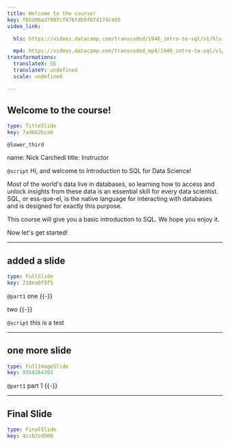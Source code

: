 ```yaml
---
title: Welcome to the course!
key: f05d06ad7807cf476fdb5f674174c9d5
video_link:

  hls: https://videos.datacamp.com/transcoded/1946_intro-to-sql/v1/hls-ch1_1.master.m3u8

  mp4: https://videos.datacamp.com/transcoded_mp4/1946_intro-to-sql/v1/ch1_1.mp4
transformations:
  translateX: 55
  translateY: undefined
  scale: undefined

---
```

## Welcome to the course!

```yaml
type: TitleSlide
key: 7ad662bca6
```





`@lower_third`

name: Nick Carchedi
title: Instructor


`@script`
Hi, and welcome to Introduction to SQL for Data Science!

Most of the world's data live in databases, so learning how to access and unlock insights from these data is an essential skill for every data scientist. SQL, or ess-que-el, is the native language for interacting with databases and is designed for exactly this purpose.

This course will give you a basic introduction to SQL. We hope you enjoy it.

Now let's get started!



---
## added a slide

```yaml
type: FullSlide
key: 218ea0f9f5
```

`@part1`
one {{-}}

two {{-}}





`@script`
this is a test



---
## one more slide

```yaml
type: FullImageSlide
key: 9350264393
```

`@part1`
part 1 {{-}}








---
## Final Slide

```yaml
type: FinalSlide
key: 4ccb7cd500
```








